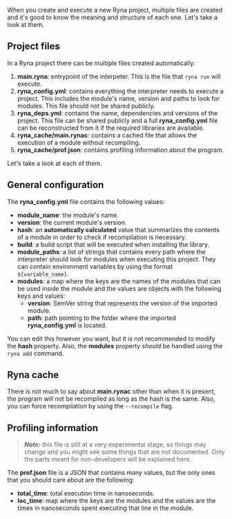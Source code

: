 When you create and execute a new Ryna project, multiple files are created and it's good to know the meaning and
structure of each one. Let's take a look at them.

## Project files

In a Ryna project there can be multiple files created automatically:

1. **main.ryna**: entrypoint of the interpeter. This is the file that `ryna run` will execute.
2. **ryna_config.yml**: contains everything the interpreter needs to execute a project. This includes the module's name,
  version and paths to look for modules. This file should not be shared publicly.
2. **ryna_deps.yml**: contains the name, dependencies and versions of the project. This file can be shared publicly and
  a full **ryna_config.yml** file can be reconstructed from it if the required libraries are available.
3. **ryna_cache/main.rynac**: contains a cached file that allows the execution of a module without recompiling.
4. **ryna_cache/prof.json**: contains profiling information about the program.

Let's take a look at each of them.

## General configuration

The **ryna_config.yml** file contains the following values:

* **module_name**: the module's name.
* **version**: the current module's version.
* **hash**: an **automatically calculated** value that summarizes the contents of a module in order to check if recompilation is necessary.
* **build**: a build script that will be executed when installing the library.
* **module_paths**: a list of strings that contains every path where the interpreter should look for modules when executing this project. They can contain
  environment variables by using the format `${variable_name}`.
* **modules**: a map where the keys are the names of the modules that can be used inside the module and the values are objects with the following keys and values:
    * **version**: SemVer string that represents the version of the imported module.
    * **path**: path pointing to the folder where the imported **ryna_config.yml** is located. 

You can edit this however you want, but it is not recommended to modify the **hash** property. Also, the **modules** property *should* be handled using the `ryna add`
command.

## Ryna cache

There is not much to say about **main.rynac** other than when it is present, the program will not be recompiled as long as the hash is the same. Also, you can force
recompilation by using the `--recompile` flag.

## Profiling information

> ***Note:*** this file is still at a very experimental stage, so things may change and you might see some things that are not documented. Only the parts meant for
> non-developers will be explained here.

The **prof.json** file is a JSON that contains many values, but the only ones that you should care about are the following:

* **total_time**: total execution time in nanoseconds.
* **loc_time**: map where the keys are the modules and the values are the times in nanoseconds spent executing that line in the module.